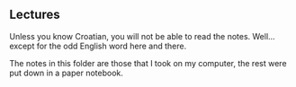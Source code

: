 ## Lectures

Unless you know Croatian, you will not be able to read the notes. Well... except for the odd English word here
and there.

The notes in this folder are those that I took on my computer, the rest were put down in a paper notebook.